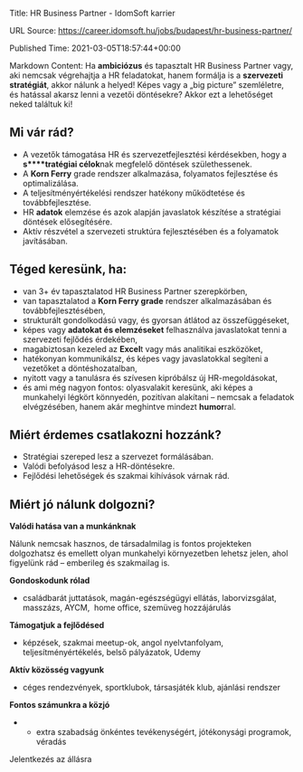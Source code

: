 Title: HR Business Partner - IdomSoft karrier

URL Source: https://career.idomsoft.hu/jobs/budapest/hr-business-partner/

Published Time: 2021-03-05T18:57:44+00:00

Markdown Content:
Ha **ambiciózus** és tapasztalt HR Business Partner vagy, aki nemcsak végrehajtja a HR feladatokat, hanem formálja is a **szervezeti stratégiát**, akkor nálunk a helyed! Képes vagy a „big picture” szemléletre, és hatással akarsz lenni a vezetői döntésekre? Akkor ezt a lehetőséget neked találtuk ki!

**Mi vár rád?** 
----------------

*   A vezetők támogatása HR és szervezetfejlesztési kérdésekben, hogy a **s****tratégiai célok**nak megfelelő döntések születhessenek. 
*   A **Korn Ferry** grade rendszer alkalmazása, folyamatos fejlesztése és optimalizálása. 
*   A teljesítményértékelési rendszer hatékony működtetése és továbbfejlesztése. 
*   HR **adatok** elemzése és azok alapján javaslatok készítése a stratégiai döntések elősegítésére. 
*   Aktív részvétel a szervezeti struktúra fejlesztésében és a folyamatok javításában. 

**Téged keresünk, ha:** 
------------------------

*   van 3+ év tapasztalatod HR Business Partner szerepkörben,
*   van tapasztalatod a **Korn Ferry grade** rendszer alkalmazásában és továbbfejlesztésében, 
*   strukturált gondolkodású vagy, és gyorsan átlátod az összefüggéseket, 
*   képes vagy **adatokat és elemzéseket** felhasználva javaslatokat tenni a szervezeti fejlődés érdekében, 
*   magabiztosan kezeled az **Excel**t vagy más analitikai eszközöket, 
*   hatékonyan kommunikálsz, és képes vagy javaslatokkal segíteni a vezetőket a döntéshozatalban, 
*   nyitott vagy a tanulásra és szívesen kipróbálsz új HR-megoldásokat, 
*   és ami még nagyon fontos: olyasvalakit keresünk, aki képes a munkahelyi légkört könnyedén, pozitívan alakítani – nemcsak a feladatok elvégzésében, hanem akár meghintve mindezt **humor**ral. 

**Miért érdemes csatlakozni hozzánk?** 
---------------------------------------

*   Stratégiai szereped lesz a szervezet formálásában. 
*   Valódi befolyásod lesz a HR-döntésekre. 
*   Fejlődési lehetőségek és szakmai kihívások várnak rád. 

**Miért jó nálunk dolgozni?**
-----------------------------

**Valódi hatása van a munkánknak**

Nálunk nemcsak hasznos, de társadalmilag is fontos projekteken dolgozhatsz és emellett olyan munkahelyi környezetben lehetsz jelen, ahol figyelünk rád – emberileg és szakmailag is.

**Gondoskodunk rólad**

*   családbarát juttatások, magán-egészségügyi ellátás, laborvizsgálat, masszázs, AYCM,  home office, szemüveg hozzájárulás

**Támogatjuk a fejlődésed**

*   képzések, szakmai meetup-ok, angol nyelvtanfolyam, teljesítményértékelés, belső pályázatok, Udemy

**Aktív közösség vagyunk**

*   céges rendezvények, sportklubok, társasjáték klub, ajánlási rendszer

**Fontos számunkra a közjó**

*   *   extra szabadság önkéntes tevékenységért, jótékonysági programok, véradás

Jelentkezés az állásra
